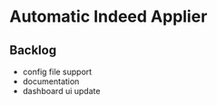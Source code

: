 # Automatic Indeed Applier

## Backlog

- config file support
- documentation
- dashboard ui update
